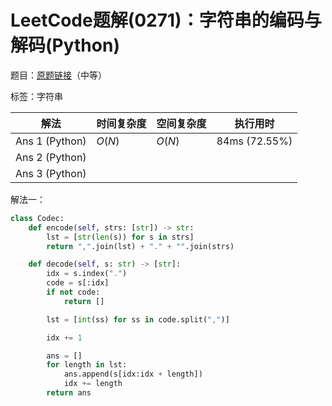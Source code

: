 # LeetCode题解(0271)：字符串的编码与解码(Python)

题目：[原题链接](https://leetcode-cn.com/problems/encode-and-decode-strings/)（中等）

标签：字符串

| 解法           | 时间复杂度 | 空间复杂度 | 执行用时      |
| -------------- | ---------- | ---------- | ------------- |
| Ans 1 (Python) | $O(N)$     | $O(N)$     | 84ms (72.55%) |
| Ans 2 (Python) |            |            |               |
| Ans 3 (Python) |            |            |               |

解法一：

```python
class Codec:
    def encode(self, strs: [str]) -> str:
        lst = [str(len(s)) for s in strs]
        return ",".join(lst) + "." + "".join(strs)

    def decode(self, s: str) -> [str]:
        idx = s.index(".")
        code = s[:idx]
        if not code:
            return []

        lst = [int(ss) for ss in code.split(",")]

        idx += 1

        ans = []
        for length in lst:
            ans.append(s[idx:idx + length])
            idx += length
        return ans
```